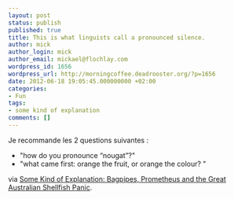 ```yaml
---
layout: post
status: publish
published: true
title: This is what linguists call a pronounced silence.
author: mick
author_login: mick
author_email: mickael@flochlay.com
wordpress_id: 1656
wordpress_url: http://morningcoffee.deadrooster.org/?p=1656
date: 2012-06-18 19:05:45.000000000 +02:00
categories:
- Fun
tags:
- some kind of explanation
comments: []
---
```

Je recommande les 2 questions suivantes :
<ul>
	<li>"how do you pronounce “nougat”?"</li>
	<li>"what came first: orange the fruit, or orange the colour? "</li>
</ul>
via <a href="http://somekindofexplanation.blogspot.fr/2012/06/bagpipes-prometheus-and-great.html">Some Kind of Explanation: Bagpipes, Prometheus and the Great Australian Shellfish Panic</a>.
